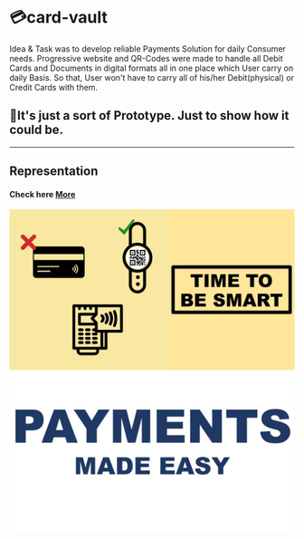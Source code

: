 # :credit_card:card-vault
Idea & Task was to develop reliable Payments Solution for daily Consumer needs. Progressive website and QR-Codes were made to handle all Debit Cards and Documents in digital formats all in one place which User carry on daily Basis. So that, User won't have to carry all of his/her Debit(physical) or Credit Cards with them.

## :pushpin:It's just a sort of Prototype. Just to show how it could be.
---
## Representation

#### Check here [More](DAILY-LIFE-&-PAYMENTS--MADE-EASY.pdf)

![Reference](./image/reference.jpg)
![Title](./image/title.jpg)
